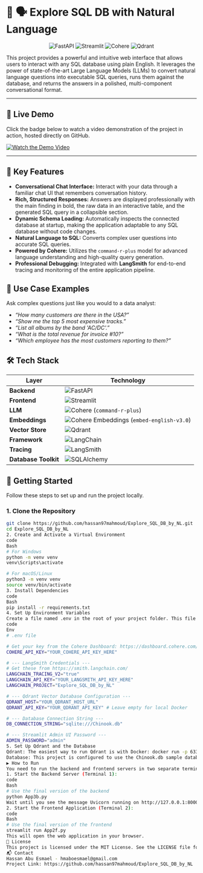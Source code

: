 # 📄 🗣️ Explore SQL DB with Natural Language

<div align="center">

![FastAPI](https://img.shields.io/badge/FastAPI-005571?style=for-the-badge&logo=fastapi)
![Streamlit](https://img.shields.io/badge/Streamlit-FF4B4B?style=for-the-badge&logo=streamlit&logoColor=white)
![Cohere](https://img.shields.io/badge/Cohere-3755F9?style=for-the-badge&logo=cohere&logoColor=white)
![Qdrant](https://img.shields.io/badge/Qdrant-AC1431?style=for-the-badge&logo=qdrant&logoColor=white)

</div>

This project provides a powerful and intuitive web interface that allows users to interact with any SQL database using plain English. It leverages the power of state-of-the-art Large Language Models (LLMs) to convert natural language questions into executable SQL queries, runs them against the database, and returns the answers in a polished, multi-component conversational format.

---

## 🎥 Live Demo

Click the badge below to watch a video demonstration of the project in action, hosted directly on GitHub.

[![Watch the Demo Video](https://img.shields.io/badge/Watch-Demo%20Video-red?style=for-the-badge&logo=youtube)](https://github.com/hassan97mahmoud/Explore_SQL_DB_by_NL/blob/main/demo/speek_SQL_demo.mp4)

---

## 🚀 Key Features

-   **Conversational Chat Interface:** Interact with your data through a familiar chat UI that remembers conversation history.
-   **Rich, Structured Responses:** Answers are displayed professionally with the main finding in bold, the raw data in an interactive table, and the generated SQL query in a collapsible section.
-   **Dynamic Schema Loading:** Automatically inspects the connected database at startup, making the application adaptable to any SQL database without code changes.
-   **Natural Language to SQL:** Converts complex user questions into accurate SQL queries.
-   **Powered by Cohere:** Utilizes the `command-r-plus` model for advanced language understanding and high-quality query generation.
-   **Professional Debugging:** Integrated with **LangSmith** for end-to-end tracing and monitoring of the entire application pipeline.

## 🧠 Use Case Examples

Ask complex questions just like you would to a data analyst:

-   *“How many customers are there in the USA?”*
-   *“Show me the top 5 most expensive tracks.”*
-   *“List all albums by the band 'AC/DC'.”*
-   *“What is the total revenue for invoice #10?”*
-   *“Which employee has the most customers reporting to them?”*

## 🛠️ Tech Stack

| Layer                | Technology                                                                                                                                                                                          |
| -------------------- | --------------------------------------------------------------------------------------------------------------------------------------------------------------------------------------------------- |
| **Backend**          | ![FastAPI](https://img.shields.io/badge/FastAPI-005571?style=for-the-badge&logo=fastapi)                                                                                                             |
| **Frontend**         | ![Streamlit](https://img.shields.io/badge/Streamlit-FF4B4B?style=for-the-badge&logo=streamlit&logoColor=white)                                                                                       |
| **LLM**              | ![Cohere](https://img.shields.io/badge/Cohere-3755F9?style=for-the-badge&logo=cohere&logoColor=white) (`command-r-plus`)                                                                              |
| **Embeddings**       | ![Cohere Embeddings](https://img.shields.io/badge/Cohere%20Embeddings-3755F9?style=for-the-badge&logo=cohere&logoColor=white) (`embed-english-v3.0`)                                                  |
| **Vector Store**     | ![Qdrant](https://img.shields.io/badge/Qdrant-AC1431?style=for-the-badge&logo=qdrant&logoColor=white)                                                                                                 |
| **Framework**        | ![LangChain](https://img.shields.io/badge/LangChain-008653?style=for-the-badge&logo=langchain&logoColor=white)                                                                                       |
| **Tracing**          | ![LangSmith](https://img.shields.io/badge/LangSmith-FD6801?style=for-the-badge&logo=langsmith&logoColor=white)                                                                                        |
| **Database Toolkit** | ![SQLAlchemy](https://img.shields.io/badge/SQLAlchemy-D71F00?style=for-the-badge&logo=sqlalchemy&logoColor=white)                                                                                     |

## 📁 Getting Started

Follow these steps to set up and run the project locally.

### 1. Clone the Repository
```bash
git clone https://github.com/hassan97mahmoud/Explore_SQL_DB_by_NL.git
cd Explore_SQL_DB_by_NL
2. Create and Activate a Virtual Environment
code
Bash
# For Windows
python -m venv venv
venv\Scripts\activate

# For macOS/Linux
python3 -m venv venv
source venv/bin/activate
3. Install Dependencies
code
Bash
pip install -r requirements.txt
4. Set Up Environment Variables
Create a file named .env in the root of your project folder. This file stores your secret credentials and is ignored by Git.
code
Env
# .env file

# Get your key from the Cohere Dashboard: https://dashboard.cohere.com/
COHERE_API_KEY="YOUR_COHERE_API_KEY_HERE"

# --- LangSmith Credentials ---
# Get these from https://smith.langchain.com/
LANGCHAIN_TRACING_V2="true"
LANGCHAIN_API_KEY="YOUR_LANGSMITH_API_KEY_HERE"
LANGCHAIN_PROJECT="Explore_SQL_DB_by_NL"

# --- Qdrant Vector Database Configuration ---
QDRANT_HOST="YOUR_QDRANT_HOST_URL"
QDRANT_API_KEY="YOUR_QDRANT_API_KEY" # Leave empty for local Docker

# --- Database Connection String ---
DB_CONNECTION_STRING="sqlite:///Chinook.db"

# --- Streamlit Admin UI Password ---
ADMIN_PASSWORD="admin"
5. Set Up Qdrant and the Database
Qdrant: The easiest way to run Qdrant is with Docker: docker run -p 6333:6333 qdrant/qdrant
Database: This project is configured to use the Chinook.db sample database. Ensure this file is in your project directory.
▶️ How to Run
You need to run the backend and frontend servers in two separate terminals.
1. Start the Backend Server (Terminal 1):
code
Bash
# Use the final version of the backend
python App3b.py
Wait until you see the message Uvicorn running on http://127.0.0.1:8000.
2. Start the Frontend Application (Terminal 2):
code
Bash
# Use the final version of the frontend
streamlit run App2f.py
This will open the web application in your browser.
📄 License
This project is licensed under the MIT License. See the LICENSE file for more details.
📬 Contact
Hassan Abu Esmael - hmaboesmael@gmail.com
Project Link: https://github.com/hassan97mahmoud/Explore_SQL_DB_by_NL